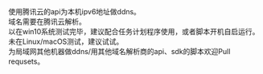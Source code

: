 使用腾讯云的api为本机ipv6地址做ddns。    
域名需要在腾讯云解析。   
以在win10系统测试完毕，建议配合任务计划程序使用，或者脚本开机自启运行。   
未在Linux/macOS测试，建议试试。   
为局域网其他机器做ddns/用其他域名解析商的api、sdk的脚本欢迎Pull requsets。   
